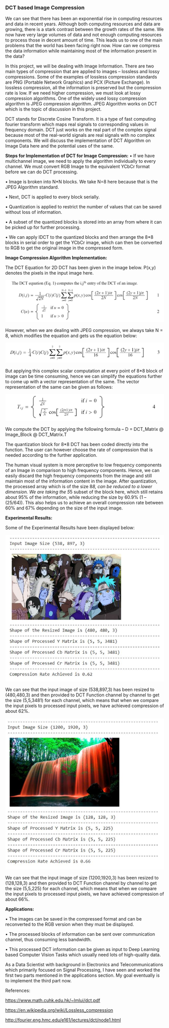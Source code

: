 ### DCT based Image Compression 
We can see that there has been an exponential rise in computing resources and data in recent years. Although both computing resources and data are growing, there is a stark contrast between the growth rates of the same. We now have very large volumes of data and not enough computing resources to process those in decent amount of time. This leads us to one of the main problems that the world has been facing right now. How can we compress the data information while maintaining most of the information present in the data? 

In this project, we will be dealing with Image Information. There are two main types of compression that are applied to images – lossless and lossy compressions. Some of the examples of lossless compression standards are PNG (Portable Network Graphics) and PCX (Picture Exchange). In lossless compression, all the information is preserved but the compression rate is low. If we need higher compression, we must look at lossy compression algorithms. One of the widely used lossy compression algorithm is JPEG compression algorithm. JPEG Algorithm works on DCT which is the topic of discussion in this project. 

DCT stands for Discrete Cosine Transform. It is a type of fast computing fourier transform which maps real signals to corresponding values in frequency domain. DCT just works on the real part of the complex signal because most of the real-world signals are real signals with no complex components. We will discuss the implementation of DCT Algorithm on Image Data here and the potential uses of the same.


**Steps for Implementation of DCT for Image Compression:**
•	If we have multichannel image, we need to apply the algorithm individually to every channel. We must convert RGB Image to the equivalent YCbCr format before we can do DCT processing. 

•	Image is broken into N*N blocks. We take N=8 here because that is the JPEG Algorithm standard.

•	Next, DCT is applied to every block serially.

•	Quantization is applied to restrict the number of values that can be saved without loss of information.

•	A subset of the quantized blocks is stored into an array from where it can be picked up for further processing.

•	We can apply IDCT to the quantized blocks and then arrange the 8*8 blocks in serial order to get the YCbCr image, which can then be converted to RGB to get the original image in the compressed form.


**Image Compression Algorithm Implementation:**

The DCT Equation for 2D DCT has been given in the image below. P(x,y) denotes the pixels in the input image here. 

![Equation 1](https://github.com/ojaashampiholi/DCT_Analysis/blob/main/dct_equations/equation_1.JPG?raw=true)

However, when we are dealing with JPEG compression, we always take N = 8, which modifies the equation and gets us the equation below:

![Equation 2](https://github.com/ojaashampiholi/DCT_Analysis/blob/main/dct_equations/equation_2.JPG?raw=true)

But applying this complex scalar computation at every point of 8*8 block of image can be time consuming, hence we can simplify the equations further to come up with a vector representation of the same. The vector representation of the same can be given as follows:

![Equation 3](https://github.com/ojaashampiholi/DCT_Analysis/blob/main/dct_equations/equation_3.JPG?raw=true)

We compute the DCT by applying the following formula – 
D = DCT_Matrix @ Image_Block @ DCT_Matrix.T

The quantization block for 8*8 DCT has been coded directly into the function. The user can however choose the rate of compression that is needed according to the further application. 

The human visual system is more perceptive to low frequency components of an Image in comparison to high frequency components. Hence, we can easily discard the high frequency components from the image and still maintain most of the information content in the image. After quantization, the processed array which is of the size 8*8, can be reduced to a lower dimension. We are taking the 5*5 subset of the block here, which still retains about 95% of the information, while reducing the size by 60.9% (1 – (25/64)). This also helps us to achieve an overall compression rate between 60% and 67% depending on the size of the input image.

**Experimental Results:**

Some of the Experimental Results have been displayed below: 

![Experimental Result 1](https://github.com/ojaashampiholi/DCT_Analysis/blob/main/results/result_1.JPG?raw=true)

We can see that the input image of size (538,897,3) has been resized to (480,480,3) and then provided to DCT Function channel by channel to get the size (5,5,3481) for each channel, which means that when we compare the input pixels to processed input pixels, we have achieved compression of about 62%.

![Experimental Result 4](https://github.com/ojaashampiholi/DCT_Analysis/blob/main/results/result_4.JPG?raw=true)

We can see that the input image of size (1200,1920,3) has been resized to (128,128,3) and then provided to DCT Function channel by channel to get the size (5,5,225) for each channel, which means that when we compare the input pixels to processed input pixels, we have achieved compression of about 66%.

**Applications:**

•	The images can be saved in the compressed format and can be reconverted to the RGB version when they must be displayed.

•	The processed blocks of information can be sent over communication channel, thus consuming less bandwidth.

•	This processed DCT information can be given as input to Deep Learning based Computer Vision Tasks which usually need lots of high-quality data. 


As a Data Scientist with background in Electronics and Telecommunications which primarily focused on Signal Processing, I have seen and worked the first two parts mentioned in the applications section. My goal eventually is to implement the third part now.

References:

https://www.math.cuhk.edu.hk/~lmlui/dct.pdf

https://en.wikipedia.org/wiki/Lossless_compression

http://fourier.eng.hmc.edu/e161/lectures/dct/node1.html
